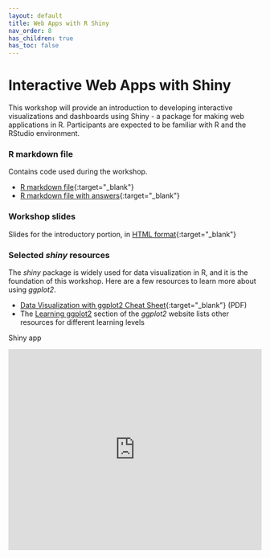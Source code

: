 ```yaml
---
layout: default
title: Web Apps with R Shiny
nav_order: 8
has_children: true
has_toc: false
---
```


# Interactive Web Apps with Shiny

This workshop will provide an introduction to developing interactive visualizations and dashboards using Shiny - a package for making web applications in R. Participants are expected to be familiar with R and the RStudio environment.

### R markdown file
Contains code used during the workshop.
- [R markdown file](r-viz.Rmd){:target="_blank"}
- [R markdown file with answers](r-viz-with-answers.Rmd){:target="_blank"}

### Workshop slides
Slides for the introductory portion, in [HTML format](../slides/r-viz.html){:target="_blank"}

### Selected _shiny_ resources
The _shiny_ package is widely used for data visualization in R, and it is the foundation of this workshop. Here are a few resources to learn more about using _ggplot2_.

- [Data Visualization with ggplot2 Cheat Sheet](https://www.maths.usyd.edu.au/u/UG/SM/STAT3022/r/current/Misc/data-visualization-2.1.pdf){:target="_blank"} (PDF)
- The [Learning ggplot2](https://ggplot2.tidyverse.org/#learning-ggplot2) section of the _ggplot2_ website lists other resources for different learning levels


Shiny app
<iframe height="400" width="100%" frameborder="no" src="http://206.12.92.126:8838/gapminder/"> </iframe>
